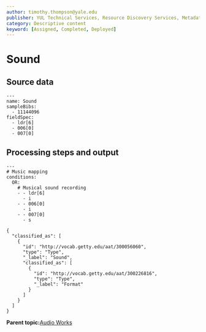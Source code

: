 ```yaml
---
author: timothy.thompson@yale.edu
publisher: YUL Technical Services, Resource Discovery Services, Metadata Services Unit
category: Descriptive content
keyword: [Assigned, Completed, Deployed]
---
```


# Sound

## Source data

```
---
name: Sound
sampleBibs:
  - 11144096
fieldSpec: 
  - ldr[6]
  - 006[0]
  - 007[0]
```

## Processing steps and output

```
---
# Music mapping
conditions:
  OR:    
    # Musical sound recording
    - - ldr[6]
      - i
    - - 006[0]
      - i
    - - 007[0]
      - s
```

```
{
  "classified_as": [
    {
      "id": "http://vocab.getty.edu/aat/300056060",
      "type": "Type",
      "_label": "Sound",
      "classified_as": [
        {
          "id": "http://vocab.getty.edu/aat/300226816",
          "type": "Type",
          "_label": "Format"
        }
      ]
    }
  ]    		
}
```

**Parent topic:**[Audio Works](../../tasks/supertypes/audioformats.md)

